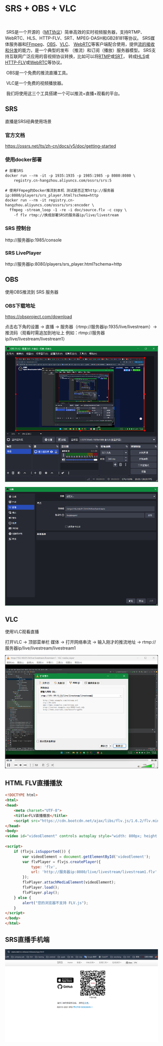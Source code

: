 # SRS + OBS + VLC

​	

​	SRS是一个开源的（[MIT协议](https://ossrs.net/lts/zh-cn/license)）简单高效的实时视频服务器，支持RTMP、WebRTC、HLS、HTTP-FLV、SRT、MPEG-DASH和GB28181等协议。 SRS媒体服务器和[FFmpeg](https://ffmpeg.org/)、[OBS](https://obsproject.com/)、[VLC](https://www.videolan.org/)、 [WebRTC](https://webrtc.org/)等客户端配合使用，提供[流的接收和分发](https://ossrs.net/lts/zh-cn/docs/v5/doc/getting-started)的能力，是一个典型的发布 （推流）和订阅（播放）服务器模型。 SRS支持互联网广泛应用的音视频协议转换，比如可以将[RTMP](https://ossrs.net/lts/zh-cn/docs/v5/doc/rtmp)或[SRT](https://ossrs.net/lts/zh-cn/docs/v5/doc/srt)， 转成[HLS](https://ossrs.net/lts/zh-cn/docs/v5/doc/hls)或[HTTP-FLV](https://ossrs.net/lts/zh-cn/docs/v5/doc/flv)或[WebRTC](https://ossrs.net/lts/zh-cn/docs/v5/doc/webrtc)等协议。

​	OBS是一个免费的推流直播工具。

​	VLC是一个免费的视频播放器。

​	我们将使用这三个工具搭建一个可以推流+直播+观看的平台。



## SRS

直播是SRS经典使用场景



### 官方文档

https://ossrs.net/lts/zh-cn/docs/v5/doc/getting-started



### 使用docker部署

```shell
# 部署SRS
docker run --rm -it -p 1935:1935 -p 1985:1985 -p 8080:8080 \
    registry.cn-hangzhou.aliyuncs.com/ossrs/srs:5
    
# 使用FFmpeg的Docker推流到本机 测试是否正常http://服务器ip:8080/players/srs_player.html?schema=http   
docker run --rm -it registry.cn-hangzhou.aliyuncs.com/ossrs/srs:encoder \
  ffmpeg -stream_loop -1 -re -i doc/source.flv -c copy \
    -f flv rtmp://换成部署SRS的服务器ip/live/livestream    
```



### SRS 控制台

http://服务器ip:1985/console



### SRS LivePlayer

http://服务器ip:8080/players/srs_player.html?schema=http



## OBS

使用OBS推流到 SRS 服务器

### OBS下载地址

https://obsproject.com/download

点击右下角的设置 -> 直播 -> 服务器（rtmp://服务器ip:1935/live/livestream）-> 推流码（观看时需追加到地址上 例如：rtmp://服务器ip/live/livestream/livestream1）

![image-20250801141207035](SRS+OBS+VLC.assets/image-20250801141207035.png)

![image-20250801141245150](SRS+OBS+VLC.assets/image-20250801141245150.png)



## VLC

使用VLC观看直播

打开VLC -> 顶部菜单栏 媒体 -> 打开网络串流 -> 输入刚才的推流地址 -> rtmp://服务器ip/live/livestream/livestream1

![image-20250801141617541](SRS+OBS+VLC.assets/image-20250801141617541.png)



## HTML  FLV直播播放

```html
<!DOCTYPE html>
<html>
<head>
    <meta charset="UTF-8">
    <title>FLV直播播放</title>
    <script src="https://cdn.bootcdn.net/ajax/libs/flv.js/1.6.2/flv.min.js"></script>
</head>
<body>
<video id="videoElement" controls autoplay style="width: 800px; height: 450px;"></video>

<script>
    if (flvjs.isSupported()) {
        var videoElement = document.getElementById('videoElement');
        var flvPlayer = flvjs.createPlayer({
            type: 'flv',
            url: 'http://服务器ip:8080/live/livestream/livestream1.flv'
        });
        flvPlayer.attachMediaElement(videoElement);
        flvPlayer.load();
        flvPlayer.play();
    } else {
        alert("您的浏览器不支持 FLV.js");
    }
</script>
</body>
</html>
```





## SRS直播手机端

![image-20250801142852178](SRS+OBS+VLC.assets/image-20250801142852178.png)